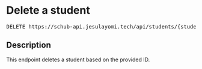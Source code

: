 # Delete a student

<pre id='liveapi-code'>DELETE https://schub-api.jesulayomi.tech/api/students/{student_id}
</pre>

## Description
This endpoint deletes a student based on the provided ID.
